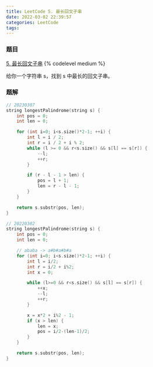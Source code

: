 ```yaml
---
title: LeetCode 5. 最长回文子串
date: 2022-03-02 22:39:57
categories: LeetCode
tags:
---
```


### 题目
[5. 最长回文子串](https://leetcode-cn.com/problems/longest-palindromic-substring/)
{% codelevel medium %}

给你一个字符串 s，找到 s 中最长的回文子串。
<!-- more -->

### 题解
``` cpp
// 20230307
string longestPalindrome(string s) {
    int pos = 0;
    int len = 0;

    for (int i=0; i<s.size()*2-1; ++i) {
        int l = i / 2;
        int r = i / 2 + i % 2;
        while (l >= 0 && r<s.size() && s[l] == s[r]) {
            --l;
            ++r;
        }

        if (r - l - 1 > len) {
            pos = l + 1;
            len = r - l - 1;
        }
    }

    return s.substr(pos, len);
}

// 20220302
string longestPalindrome(string s) {
    int pos = 0;
    int len = 0;

    // ababa -> a#b#a#b#a
    for (int i=0; i<s.size()*2-1; ++i) {
        int l = i/2;
        int r = i/2 + i%2;
        int x = 0;

        while (l>=0 && r<s.size() && s[l] == s[r]) {
            ++x;
            --l;
            ++r;
        }

        x = x*2 + i%2 - 1;
        if (x > len) {
            len = x;
            pos = i/2-(len-1)/2;
        }
    }

    return s.substr(pos, len);
}
```
